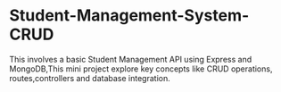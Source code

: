 # Student-Management-System-CRUD
This involves a basic Student Management API using Express and MongoDB,This mini project explore key concepts like CRUD operations, routes,controllers and database integration.

